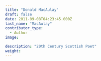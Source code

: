 ```yaml
---
title: "Donald MacAulay"
draft: false
date: 2011-09-08T04:23:45.000Z
last_name: "MacAulay"
contributor_type:
  - Author
image:

description: "20th Century Scottish Poet"
weight:
---
```


